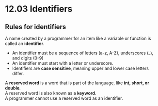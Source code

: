 # 12.03 Identifiers

## Rules for identifiers
A name created by a programmer for an item like a variable or function is called an **identifier**.   
* An identifier must be a sequence of letters (a-z, A-Z), underscores (_), and digits (0-9)
* An identifier must start with a letter or underscore.
* Identifiers are **case sensitive**, meaning upper and lower case letters differ. 
  
A **reserved word** is a word that is part of the language, like **int, short, or double**.   
A reserved word is also known as a **keyword**.   
A programmer cannot use a reserved word as an identifier.   

## 
